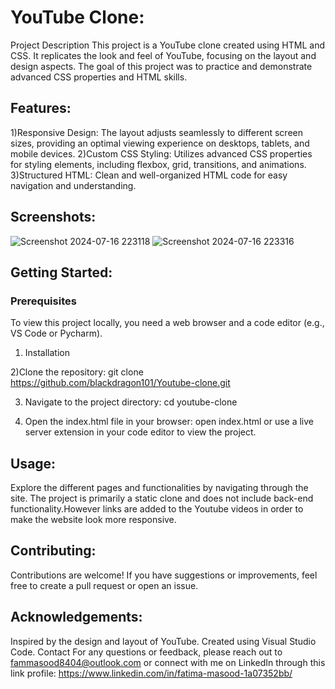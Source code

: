 # YouTube Clone:
Project Description
This project is a YouTube clone created using HTML and CSS. It replicates the look and feel of YouTube, focusing on the layout and design aspects. The goal of this project was to practice and demonstrate advanced CSS properties and HTML skills.

## Features:
1)Responsive Design: The layout adjusts seamlessly to different screen sizes, providing an optimal viewing experience on desktops, tablets, and mobile devices.
2)Custom CSS Styling: Utilizes advanced CSS properties for styling elements, including flexbox, grid, transitions, and animations.
3)Structured HTML: Clean and well-organized HTML code for easy navigation and understanding.

## Screenshots:
![Screenshot 2024-07-16 223118](https://github.com/user-attachments/assets/e933fe55-20b9-4ea5-aaae-9fdc3ebfa67a)
![Screenshot 2024-07-16 223316](https://github.com/user-attachments/assets/e706fdd4-adda-4082-a5fe-ac0774668232)

## Getting Started:

### Prerequisites
To view this project locally, you need a web browser and a code editor (e.g., VS Code or Pycharm).

1) Installation
   
2)Clone the repository:
git clone https://github.com/blackdragon101/Youtube-clone.git

3) Navigate to the project directory:
cd youtube-clone

4) Open the index.html file in your browser:
open index.html
or use a live server extension in your code editor to view the project.


## Usage:
Explore the different pages and functionalities by navigating through the site. The project is primarily a static clone and does not include back-end functionality.However links are added to the Youtube videos in order to make the website look more responsive.

## Contributing:
Contributions are welcome! If you have suggestions or improvements, feel free to create a pull request or open an issue.

## Acknowledgements:
Inspired by the design and layout of YouTube.
Created using Visual Studio Code.
Contact
For any questions or feedback, please reach out to fammasood8404@outlook.com or connect with me on LinkedIn through this link profile: https://www.linkedin.com/in/fatima-masood-1a07352bb/
